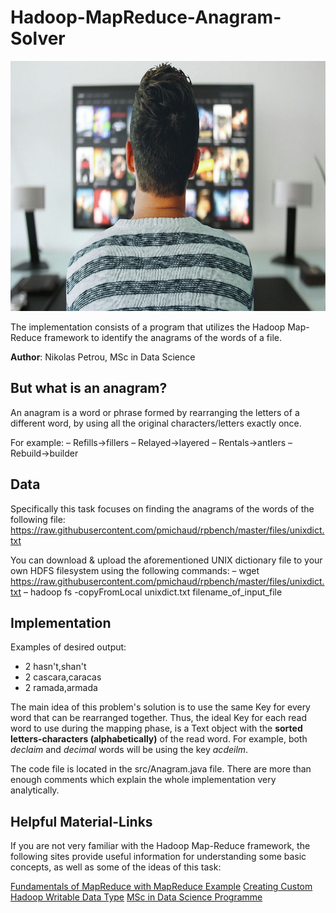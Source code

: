 # Hadoop-MapReduce-Anagram-Solver

<p align="center">
  <img src="https://github.com/nikopetr/EDA-and-Sentiment-Analysis-on-IMDB-Dataset/blob/main/tv-gcd05f2dbf_1920.jpg" width="800" height="400"/>
</p>

The implementation consists of a program that utilizes the Hadoop Map-Reduce framework to identify the anagrams of the words of a file.

**Author**: Nikolas Petrou, MSc in Data Science


## But what is an anagram?
An anagram is a word or phrase formed by rearranging the letters of a different word, by using all the original characters/letters exactly once.

For example:
– Refills→fillers
– Relayed→layered
– Rentals→antlers
– Rebuild→builder


## Data 
Specifically this task focuses on finding the anagrams of the words of the following file: https://raw.githubusercontent.com/pmichaud/rpbench/master/files/unixdict.txt

You can download & upload the aforementioned UNIX dictionary file to your own HDFS filesystem using the following commands:
– wget https://raw.githubusercontent.com/pmichaud/rpbench/master/files/unixdict.txt
– hadoop fs -copyFromLocal unixdict.txt filename_of_input_file


## Implementation
Examples of desired output:
- 2 hasn't,shan't
- 2 cascara,caracas
- 2 ramada,armada

The main idea of this problem's solution is to use the same Key for every word that can be rearranged together. Thus, the ideal Key for each read word to use during the mapping phase, is a Text object with the **sorted letters-characters (alphabetically)** of the read word. For example, both _declaim_ and _decimal_ words will be using the key _acdeilm_.

The code file is located in the src/Anagram.java file. There are more than enough comments which explain the whole implementation very analytically.

## Helpful Material-Links
If you are not very familiar with the Hadoop Map-Reduce framework, the following sites provide useful information for understanding some basic concepts, as well as some of the ideas of this task:

[Fundamentals of MapReduce with MapReduce Example](https://medium.com/edureka/mapreduce-tutorial-3d9535ddbe7c)
[Creating Custom Hadoop Writable Data Type](http://hadooptutorial.info/creating-custom-hadoop-writable-data-type/)
[MSc in Data Science Programme](https://datascience.cy/)
